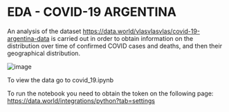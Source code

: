 # EDA - COVID-19 ARGENTINA


An analysis of the dataset https://data.world/vlasvlasvlas/covid-19-argentina-data is carried out in order to obtain information on the distribution over time of confirmed COVID cases and deaths, and then their geographical distribution.


![image](https://drive.google.com/file/d/18sRinNt08egHVXRPYOA6dofLaZ8UH)


To view the data go to covid_19.ipynb


To run the notebook you need to obtain the token on the following page: https://data.world/integrations/python?tab=settings
